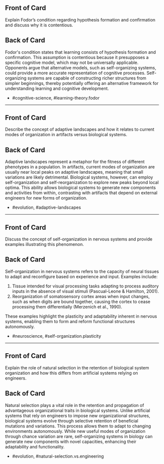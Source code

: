 ## Front of Card

Explain Fodor’s condition regarding hypothesis formation and confirmation and discuss why it is contentious.

## Back of Card

Fodor's condition states that learning consists of hypothesis formation and confirmation. This assumption is contentious because it presupposes a specific cognitive model, which may not be universally applicable. Opponents argue that alternative models, such as self-organizing systems, could provide a more accurate representation of cognitive processes. Self-organizing systems are capable of constructing richer structures from simpler beginnings, thereby potentially offering an alternative framework for understanding learning and cognitive development.

- #cognitive-science, #learning-theory.fodor

---

## Front of Card

Describe the concept of adaptive landscapes and how it relates to current modes of organization in artifacts versus biological systems.

## Back of Card

Adaptive landscapes represent a metaphor for the fitness of different phenotypes in a population. In artifacts, current modes of organization are usually near local peaks on adaptive landscapes, meaning that small variations are likely detrimental. Biological systems, however, can employ self-organization and self-reorganization to explore new peaks beyond local optima. This ability allows biological systems to generate new components and activities from within, contrasting with artifacts that depend on external engineers for new forms of organization.

- #evolution, #adaptive-landscapes

---

## Front of Card

Discuss the concept of self-organization in nervous systems and provide examples illustrating this phenomenon.

## Back of Card

Self-organization in nervous systems refers to the capacity of neural tissues to adapt and reconfigure based on experience and input. Examples include:

1. Tissue intended for visual processing tasks adapting to process auditory inputs in the absence of visual stimuli (Pascual-Leone \& Hamilton, 2001).
2. Reorganization of somatosensory cortex areas when input changes, such as when digits are bound together, causing the cortex to cease processing them differentially (Merzenich et al., 1990).

These examples highlight the plasticity and adaptability inherent in nervous systems, enabling them to form and reform functional structures autonomously.

- #neuroscience, #self-organization.plasticity

---

## Front of Card

Explain the role of natural selection in the retention of biological system organization and how this differs from artificial systems relying on engineers.

## Back of Card

Natural selection plays a vital role in the retention and propagation of advantageous organizational traits in biological systems. Unlike artificial systems that rely on engineers to impose new organizational structures, biological systems evolve through selective retention of beneficial mutations and variations. This process allows them to adapt to changing environments autonomously. While new useful modes of organization through chance variation are rare, self-organizing systems in biology can generate new components with novel capacities, enhancing their adaptability and functionality.

- #evolution, #natural-selection.vs.engineering

